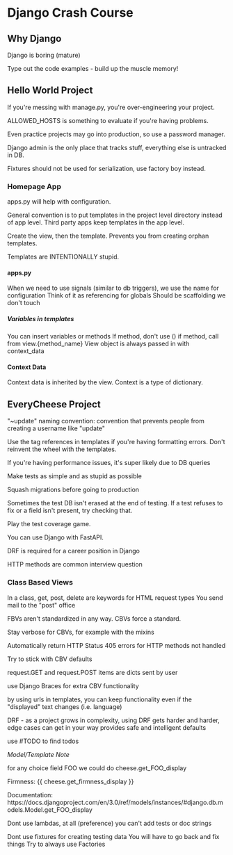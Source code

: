 # Django Crash Course

## Why Django
Django is boring (mature)

Type out the code examples - build up the muscle memory!

## Hello World Project

If you're messing with manage.py, you're over-engineering your project.

ALLOWED_HOSTS is something to evaluate if you're having problems.

Even practice projects may go into production, so use a password manager.

Django admin is the only place that tracks stuff, everything else is untracked in DB.

Fixtures should not be used for serialization, use factory boy instead.

### Homepage App

apps.py will help with configuration.

General convention is to put templates in the project level directory instead of app level. Third party apps keep
 templates in the app level.
 
Create the view, then the template. Prevents you from creating orphan templates.

Templates are INTENTIONALLY stupid.

#### apps.py
When we need to use signals (similar to db triggers), we use the name for configuration
Think of it as referencing for globals
Should be scaffolding we don't touch

##### Variables in templates

You can insert variables or methods 
If method, don't use () if method, call from view.{method_name}
View object is always passed in with context_data

#### Context Data

Context data is inherited by the view.
Context is a type of dictionary.

## EveryCheese Project

"~update" naming convention: convention that prevents people from creating a username like "update"

Use the tag references in templates if you're having formatting errors. Don't reinvent the wheel with the templates.

If you're having performance issues, it's super likely due to DB queries

Make tests as simple and as stupid as possible

Squash migrations before going to production

Sometimes the test DB isn't erased at the end of testing. If a test refuses to fix or a field isn't present, try
 checking that.
 
Play the test coverage game.
 
You can use Django with FastAPI.

DRF is required for a career position in Django

HTTP methods are common interview question
 
### Class Based Views

In a class, get, post, delete are keywords for HTML request types
You send mail to the "post" office

FBVs aren't standardized in any way. CBVs force a standard.

Stay verbose for CBVs, for example with the mixins

Automatically return HTTP Status 405 errors for HTTP methods not handled

Try to stick with CBV defaults

request.GET and request.POST items are dicts sent by user

use Django Braces for extra CBV functionality

by using urls in templates, you can keep functionality even if the "displayed" text changes (i.e. language)

DRF - as a project grows in complexity, using DRF gets harder and harder, edge cases can get in your way
provides safe and intelligent defaults

use #TODO to find todos

*Model/Template Note*

for any choice field FOO we could do cheese.get_FOO_display
<p>Firmness: {{ cheese.get_firmness_display }}</p>
Documentation: https://docs.djangoproject.com/en/3.0/ref/models/instances/#django.db.models.Model.get_FOO_display

Dont use lambdas, at all (preference)
you can't add tests or doc strings

Dont use fixtures for creating testing data
You will have to go back and fix things
Try to always use Factories